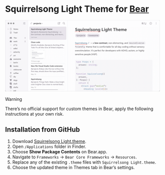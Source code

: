 # Squirrelsong Light Theme for [Bear](https://bear.app/)

![Squirrelsong Light](screenshot.png)

> [!WARNING]
> There’s no official support for custom themes in Bear, apply the following instructions at your own risk.

## Installation from GitHub

1. Download [Squirrelsong Light.theme](/.Squirrelsong%20Light.theme).
2. Open `/Applications` folder in Finder.
3. Choose **Show Package Contents** on Bear.app.
4. Navigate to `Frameworks` → `Bear Core Frameworks` → `Resources`.
5. Replace any of the existing `.theme` files with `Squirrelsong Light.theme`.
6. Choose the updated theme in Themes tab in Bear’s settings.
